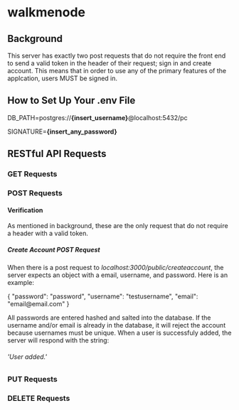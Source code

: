 # walkmenode
<h2>Background</h2>
    <p>This server has exactly two post requests that do not require the front end to send a valid token in the header of their request; sign in and create account.  This means that in order to use any of the primary features of the applcation, users MUST be signed in.</p>
<h2>How to Set Up Your .env File</h2>
    <p>DB_PATH=postgres://<strong>{insert_username}</strong>@localhost:5432/pc</p>
    <p>SIGNATURE=<strong>{insert_any_password}</strong></p>
<h2>RESTful API Requests</h2>
    <h3>GET Requests</h3>
    <h3>POST Requests</h3>
        <h4>Verification</h4>
            <p>As mentioned in background, these are the only request that do not require a header with a valid token.</p>
            <h5>Create Account POST Request</h5>
                <p>When there is a post request to <em>localhost:3000/public/createaccount</em>, the server expects an object with a email, username, and password.  Here is an example:</p>
                <console>{
                	"password": "password",
                	"username": "testusername",
                    "email": "email@email.com"
                    }
                </console>
                <p>All passwords are entered hashed and salted into the database.  If the username and/or email is already in the database, it will reject the account because usernames must be unique.  When a user is successfuly added, the server will respond with the string:</p>
                <h6>'User added.'</h6>
    <h3>PUT Requests</h3>
    <h3>DELETE Requests</h3>